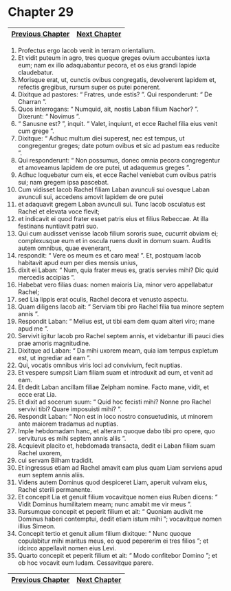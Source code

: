 # Chapter 29
| [Previous Chapter](Chapter%2028.md)| [Next Chapter](Chapter%2030.md) |
| --- | --- |
1. Profectus ergo Iacob venit in terram orientalium.
2. Et vidit puteum in agro, tres quoque greges ovium accubantes iuxta eum; nam ex illo adaquabantur pecora, et os eius grandi lapide claudebatur.
3. Morisque erat, ut, cunctis ovibus congregatis, devolverent lapidem et, refectis gregibus, rursum super os putei ponerent.
4. Dixitque ad pastores: “ Fratres, unde estis? ”. Qui responderunt: “ De Charran ”.
5. Quos interrogans: “ Numquid, ait, nostis Laban filium Nachor? ”. Dixerunt: “ Novimus ”.
6. “ Sanusne est? ”, inquit. “ Valet, inquiunt, et ecce Rachel filia eius venit cum grege ”.
7. Dixitque: “ Adhuc multum diei superest, nec est tempus, ut congregentur greges; date potum ovibus et sic ad pastum eas reducite ”.
8. Qui responderunt: “ Non possumus, donec omnia pecora congregentur et amoveamus lapidem de ore putei, ut adaquemus greges ”.
9. Adhuc loquebatur cum eis, et ecce Rachel veniebat cum ovibus patris sui; nam gregem ipsa pascebat.
10. Cum vidisset Iacob Rachel filiam Laban avunculi sui ovesque Laban avunculi sui, accedens amovit lapidem de ore putei
11. et adaquavit gregem Laban avunculi sui. Tunc Iacob osculatus est Rachel et elevata voce flevit;
12. et indicavit ei quod frater esset patris eius et filius Rebeccae. At illa festinans nuntiavit patri suo.
13. Qui cum audisset venisse Iacob filium sororis suae, cucurrit obviam ei; complexusque eum et in oscula ruens duxit in domum suam. Auditis autem omnibus, quae evenerant,
14. respondit: “ Vere os meum es et caro mea! ”.
Et, postquam Iacob habitavit apud eum per dies mensis unius,
15. dixit ei Laban: “ Num, quia frater meus es, gratis servies mihi? Dic quid mercedis accipias ”.
16. Habebat vero filias duas: nomen maioris Lia, minor vero appellabatur Rachel;
17. sed Lia lippis erat oculis, Rachel decora et venusto aspectu.
18. Quam diligens Iacob ait: “ Serviam tibi pro Rachel filia tua minore septem annis ”.
19. Respondit Laban: “ Melius est, ut tibi eam dem quam alteri viro; mane apud me ”.
20. Servivit igitur Iacob pro Rachel septem annis, et videbantur illi pauci dies prae amoris magnitudine.
21. Dixitque ad Laban: “ Da mihi uxorem meam, quia iam tempus expletum est, ut ingrediar ad eam ”.
22. Qui, vocatis omnibus viris loci ad convivium, fecit nuptias.
23. Et vespere sumpsit Liam filiam suam et introduxit ad eum, et venit ad eam.
24. Et dedit Laban ancillam filiae Zelpham nomine.
Facto mane, vidit, et ecce erat Lia.
25. Et dixit ad socerum suum: “ Quid hoc fecisti mihi? Nonne pro Rachel servivi tibi? Quare imposuisti mihi? ”.
26. Respondit Laban: “ Non est in loco nostro consuetudinis, ut minorem ante maiorem tradamus ad nuptias.
27. Imple hebdomadam hanc, et alteram quoque dabo tibi pro opere, quo serviturus es mihi septem annis aliis ”.
28. Acquievit placito et, hebdomada transacta, dedit ei Laban filiam suam Rachel uxorem,
29. cui servam Bilham tradidit.
30. Et ingressus etiam ad Rachel amavit eam plus quam Liam serviens apud eum septem annis aliis.
31. Videns autem Dominus quod despiceret Liam, aperuit vulvam eius, Rachel sterili permanente.
32. Et concepit Lia et genuit filium vocavitque nomen eius Ruben dicens: “ Vidit Dominus humilitatem meam; nunc amabit me vir meus ”.
33. Rursumque concepit et peperit filium et ait: “ Quoniam audivit me Dominus haberi contemptui, dedit etiam istum mihi ”; vocavitque nomen illius Simeon.
34. Concepit tertio et genuit alium filium dixitque: “ Nunc quoque copulabitur mihi maritus meus, eo quod pepererim ei tres filios ”; et idcirco appellavit nomen eius Levi.
35. Quarto concepit et peperit filium et ait: “ Modo confitebor Domino ”; et ob hoc vocavit eum Iudam. Cessavitque parere.

| [Previous Chapter](Chapter%2028.md)| [Next Chapter](Chapter%2030.md) |
| --- | --- |